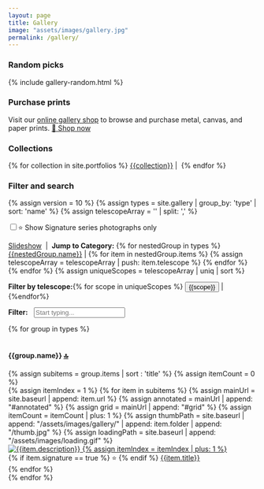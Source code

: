 ```yaml
---
layout: page
title: Gallery
image: "assets/images/gallery.jpg"
permalink: /gallery/
---
```

<h3>Random picks</h3>
{% include gallery-random.html %}
<h3>Purchase prints</h3>
<p>Visit our <a href="{{ site.galleryhome }}" target="_blank">online gallery shop</a> to browse and purchase metal, canvas, and paper prints. <a href="{{ site.galleryhome }}" target="_blank" class="btn btn-primary">🛒 Shop now</a></p>
<h3>Collections</h3>
<p>
{% for collection in site.portfolios %}
<a href="{{ site.baseurl }}/tag/{{collection | strip | replace: ' ', '-' | remove: '(' | remove: ')' | downcase }}" title="{{collection}}" alt="{{collection}}">{{collection}}</a>&nbsp;|&nbsp;
{% endfor %}
</p>
<h3>Filter and search</h3>
{% assign version = 10 %}
{% assign types = site.gallery | group_by: 'type' | sort: 'name' %}
{% assign telescopeArray = '' | split: ',' %}
<div class="row mw-25">
    <div class="col-12">
    <p><input type="checkbox" id="signature"/>⭐ Show Signature series photographs only</p>
<p><a href="{{ site.baseurl}}/gallery/slideshow/" title="Slideshow"><i class="fa fa-film"></i> Slideshow</a>
&nbsp;|&nbsp;
<strong>Jump to Category:</strong>
{% for nestedGroup in types %}
    <a href="#{{nestedGroup.name}}">{{nestedGroup.name}}</a>&nbsp;|
    {% for item in nestedGroup.items %}
    {% assign telescopeArray = telescopeArray | push: item.telescope %}
    {% endfor %}
{% endfor %}
{% assign uniqueScopes = telescopeArray | uniq | sort %}
</p>
<p><strong>Filter by telescope:</strong>{% for scope in uniqueScopes %}
 <button class="btn btn-sm btn-link telescopeFilter">{{scope}}</button>&nbsp;|
{%endfor%}
</p>
<p><a name="top"></a>
<strong><i class="fa fa-filter"></i> Filter:</strong>&nbsp;<span class="clickable" id="clearBtn"><i class="fa fa-times-circle"></i></span>&nbsp;
<input type="text" class="gallery-search form-control text-small mw-100" tabindex="0" placeholder="Start typing..." id="gallerySearch"/>
</p>
</div>
</div>
<div class="row mw-25">
    <div class="col-12">
        {% for group in types %}
            <div class="row">&nbsp;</div>
            <div class="row groupheader" data-group="{{group.name}}">
                <div class="col-12">
                    <h4>
                        <a name="{{group.name}}"></a> {{group.name}} <a href="#top">🔝</a>
                    </h4>
                </div>
            </div>                
            {% assign subitems = group.items | sort : 'title' %}
            {% assign itemCount = 0 %}
            <div class="row groupdetail" data-group="{{group.name}}">
            {% assign itemIndex = 1 %}
            {% for item in subitems %}        
            {% assign mainUrl = site.baseurl | append: item.url %}
            {% assign annotated = mainUrl | append: "#annotated" %}
            {% assign grid = mainUrl | append: "#grid" %}
            {% assign itemCount = itemCount | plus: 1 %}
            {% assign thumbPath = site.baseurl | append: "/assets/images/gallery/" | append: item.folder | append: "/thumb.jpg" %}           
            {% assign loadingPath = site.baseurl | append: "/assets/images/loading.gif" %}
                <div class="card gallery-card" data-url="{{item.url}}" data-telescope="{{item.telescope}}" data-signature="{{item.signature}}">
                    <a href="{{mainUrl}}" title="{{item.description}}" tabindex="{{itemCount}}">
                        <img class="card-img-top gallery-img" id="image-{{itemIndex}}" data-url="{{thumbPath}}" src="{{loadingPath}}" alt="{{item.description}}">
                        {% assign itemIndex = itemIndex | plus: 1 %}
                    </a>
                    <div class="card-header bg-dark text-center">
                    {% if item.signature ==  true %}
                    <span title="Signature Series">⭐</span>
                    {% endif %}
                        <a href="{{mainUrl}}" title="{{item.description}}">{{item.title}}</a>
                    </div>                
                </div>
            {% endfor %}
            </div>
        {% endfor %}    
    </div>
</div>

<script src="{{ site.baseurl }}/assets/js/gallery_filter.js"></script>
    